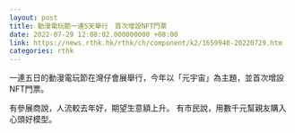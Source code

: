 ```yaml
---
layout: post
title: 動漫電玩節一連5天舉行　首次增設NFT門票
date: 2022-07-29 12:08:02.000000000 +08:00
link: https://news.rthk.hk/rthk/ch/component/k2/1659940-20220729.htm
categories: rthk
---
```


一連五日的動漫電玩節在灣仔會展舉行，今年以「元宇宙」為主題，並首次增設NFT門票。

有參展商說，人流較去年好，期望生意額上升。 有市民說，用數千元幫親友購入心頭好模型。
